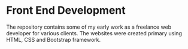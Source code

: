 # Front End Development
The repository contains some of my early work as a freelance web developer for various clients. The websites were created primary using HTML, CSS and Bootstrap framework.
